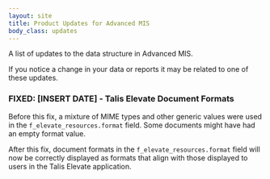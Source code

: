 ```yaml
---
layout: site
title: Product Updates for Advanced MIS
body_class: updates
---
```


A list of updates to the data structure in Advanced MIS.

If you notice a change in your data or reports it may be related to one of these updates.

### FIXED: [INSERT DATE] - Talis Elevate Document Formats

Before this fix, a mixture of MIME types and other generic values were used in the `f_elevate_resources.format` field. Some documents might have had an empty format value.

After this fix, document formats in the `f_elevate_resources.format` field will now be correctly displayed as formats that align with those displayed to users in the Talis Elevate application.
